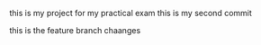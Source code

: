 this is my project for my practical exam
this is my second commit

this is the feature branch chaanges
